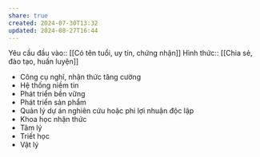 ```yaml
---
share: true
created: 2024-07-30T13:32
updated: 2024-08-27T16:44
---
```

Yêu cầu đầu vào:: [[Có tên tuổi, uy tín, chứng nhận]]
Hình thức:: [[Chia sẻ, đào tạo, huấn luyện]]

- Công cụ nghĩ, nhận thức tăng cường
- Hệ thống niềm tin
- Phát triển bền vững
- Phát triển sản phẩm
- Quản lý dự án nghiên cứu hoặc phi lợi nhuận độc lập
- Khoa học nhận thức
- Tâm lý
- Triết học
- Vật lý
